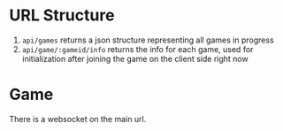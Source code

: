 # URL Structure
1. `api/games` returns a json structure representing all games in progress
2. `api/game/:gameid/info` returns the info for each game, used for initialization after
joining the game on the client side right now

# Game
There is a websocket on the main url.
